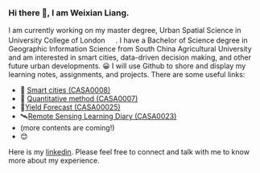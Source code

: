 ### Hi there 👋, I am Weixian Liang. 

I am currently working on my master degree, Urban Spatial Science in University College of London <img src="https://i0.wp.com/www.interdisciplinaryitaly.org/wp-content/uploads/2016/01/ucl-logo.png" width="17"/>. I have a Bachelor of Science degree in Geographic Information Science from South China Agricultural University and am interested in smart cities, data-driven decision making, and other future urban developments. 😀
I will use Github to shore and display my learning notes, assignments, and projects. There are some useful links:
- :city_sunset: [Smart cities (CASA0008)](https://github.com/LiangWeiXian11/SmartCity_CASA0008)
- :pencil: [Quantitative method (CASA0007)](https://github.com/LiangWeiXian11/CO2_emissions_CASA0007)
- 🌾[Yield Forecast (CASA00025)](https://github.com/LiangWeiXian11/YieldForecast_CASA00025)
- 🛰[Remote Sensing Learning Diary (CASA0023)](https://liangweixian11.github.io/LWXRemoteSensing/)
- (more contents are coming!)
- :blush:

Here is my [linkedin](www.linkedin.com/in/weixian-liang/). Please feel free to connect and talk with me to know more about my experience.


<!--
![Top Langs](https://github-readme-stats.vercel.app/api/top-langs/?username=LiangWeiXian&layout=compact&theme=tokyonight)
-->



<!--
**LiangWeiXian11/LiangWeiXian11** is a ✨ _special_ ✨ repository because its `README.md` (this file) appears on your GitHub profile.

Here are some ideas to get you started:

- 🔭 I’m currently working on ...
- 🌱 I’m currently learning ...
- 👯 I’m looking to collaborate on ...
- 🤔 I’m looking for help with ...
- 💬 Ask me about ...
- 📫 How to reach me: ...
- 😄 Pronouns: ...
- ⚡ Fun fact: ...


😀icon: https://www.webfx.com/tools/emoji-cheat-sheet/

-->
